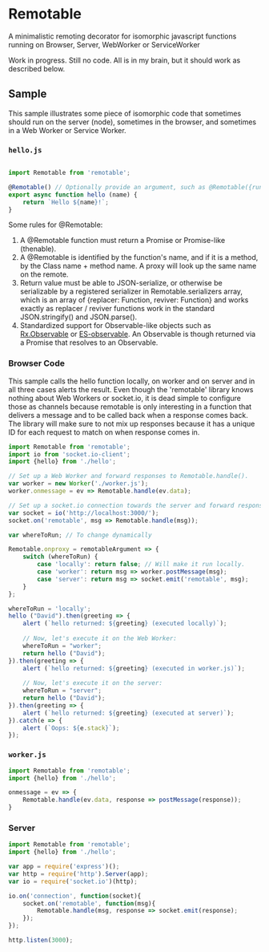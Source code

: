 # Remotable
A minimalistic remoting decorator for isomorphic javascript functions running on Browser, Server, WebWorker or ServiceWorker

Work in progress. Still no code. All is in my brain, but it should work as described below.

## Sample

This sample illustrates some piece of isomorphic code that sometimes should run on the server (node), sometimes in the browser, and sometimes in a Web Worker or Service Worker.

### `hello.js`

```js

import Remotable from 'remotable';

@Remotable() // Optionally provide an argument, such as @Remotable({runat: 'server'})
export async function hello (name) {
    return `Hello ${name}!`;
}

```

Some rules for @Remotable:
1. A @Remotable function must return a Promise or Promise-like (thenable).
2. A @Remotable is identified by the function's name, and if it is a method, by the Class name + method name. A proxy will look up the same name on the remote.
3. Return value must be able to JSON-serialize, or otherwise be serializable by a registered serializer in Remotable.serializers array, which is an array of {replacer: Function, reviver: Function} and works exactly as replacer / reviver functions work in the standard JSON.stringify() and JSON.parse().
4. Standardized support for Observable-like objects such as [Rx.Observable](https://github.com/Reactive-Extensions/RxJS) or [ES-observable](https://zenparsing.github.io/es-observable/). An Observable is though returned via a Promise that resolves to an Observable.

### Browser Code

This sample calls the hello function locally, on worker and on server and in all three cases alerts the result. Even though the 'remotable' library knows nothing about Web Workers or socket.io, it is dead simple to configure those as channels because remotable is only interesting in a function that delivers a message and to be called back when a response comes back. The library will make sure to not mix up responses because it has a unique ID for each request to match on when response comes in.

```js
import Remotable from 'remotable';
import io from 'socket.io-client';
import {hello} from './hello';

// Set up a Web Worker and forward responses to Remotable.handle().
var worker = new Worker('./worker.js');
worker.onmessage = ev => Remotable.handle(ev.data);

// Set up a socket.io connection towards the server and forward responses the same way.
var socket = io('http://localhost:3000/');
socket.on('remotable', msg => Remotable.handle(msg));

var whereToRun; // To change dynamically

Remotable.onproxy = remotableArgument => {
    switch (whereToRun) {
        case 'locally': return false; // Will make it run locally.
        case 'worker': return msg => worker.postMessage(msg);
        case 'server': return msg => socket.emit('remotable', msg);
    }
};

whereToRun = 'locally';
hello ("David").then(greeting => {
    alert (`hello returned: ${greeting} (executed locally)`);
    
    // Now, let's execute it on the Web Worker:
    whereToRun = "worker";
    return hello ("David");
}).then(greeting => {
    alert (`hello returned: ${greeting} (executed in worker.js)`);
    
    // Now, let's execute it on the server:
    whereToRun = "server";
    return hello ("David");
}).then(greeting => {
    alert (`hello returned: ${greeting} (executed at server)`);
}).catch(e => {
    alert (`Oops: ${e.stack}`);
});

```

### `worker.js`

```js
import Remotable from 'remotable';
import {hello} from './hello';

onmessage = ev => {
    Remotable.handle(ev.data, response => postMessage(response));
}

```

### Server
```js
import Remotable from 'remotable';
import {hello} from './hello';

var app = require('express')();
var http = require('http').Server(app);
var io = require('socket.io')(http);

io.on('connection', function(socket){
    socket.on('remotable', function(msg){
        Remotable.handle(msg, response => socket.emit(response);
    });  
});

http.listen(3000);

```

